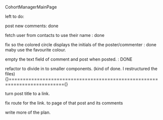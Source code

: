 CohortManagerMainPage

left to do:

post new comments: done

fetch user from contacts to use their name : done

fix so the colored circle displays the initials of the poster/commenter : done
maby use the favourite colour.

empty the text field of comment and post when posted. : DONE

refactor to divide in to smaller components. (kind of done. I restructured the files)
{}=========================================================================={}

turn post title to a link.

fix route for the link. to page of that post and its comments

write more of the plan.
